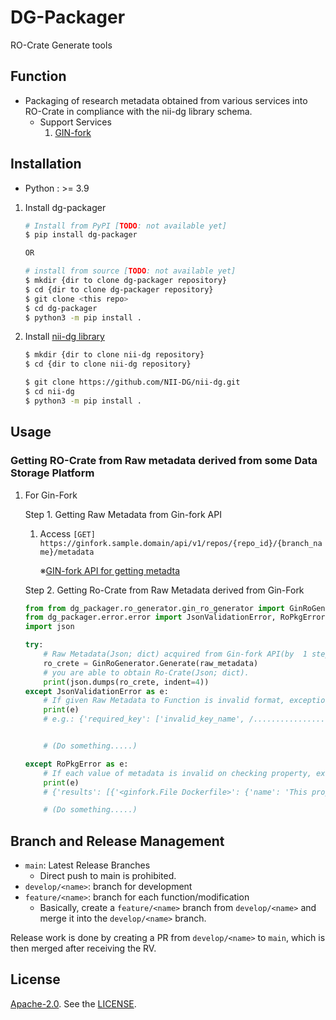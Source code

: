 # DG-Packager

RO-Crate Generate tools

## Function

* Packaging of research metadata obtained from various services into RO-Crate in compliance with the nii-dg library schema.
  * Support Services
    1. [GIN-fork](https://dg.nii.ac.jp/)

## Installation

- Python : >= 3.9

1. Install dg-packager

    ```bash
    # Install from PyPI [TODO: not available yet]
    $ pip install dg-packager

    OR

    # install from source [TODO: not available yet]
    $ mkdir {dir to clone dg-packager repository}
    $ cd {dir to clone dg-packager repository}
    $ git clone <this repo>
    $ cd dg-packager
    $ python3 -m pip install .
    ```

2. Install [nii-dg library](https://github.com/NII-DG/nii-dg)

    ```bash
    $ mkdir {dir to clone nii-dg repository}
    $ cd {dir to clone nii-dg repository}

    $ git clone https://github.com/NII-DG/nii-dg.git
    $ cd nii-dg
    $ python3 -m pip install .
    ```

## Usage
### Getting RO-Crate from Raw metadata derived from some Data Storage Platform

1. For Gin-Fork

   Step 1. Getting Raw Metadata from Gin-fork API

   1. Access ```[GET] https://ginfork.sample.domain/api/v1/repos/{repo_id}/{branch_name}/metadata```

        ※[GIN-fork API for getting metadta](https://github.com/NII-DG/gogs/blob/develop/4Q_20230329/docs/api/gin-fork_api.yaml)

   Step 2. Getting Ro-Crate from Raw Metadata derived from Gin-Fork

    ```python
    from from dg_packager.ro_generator.gin_ro_generator import GinRoGenerator
    from dg_packager.error.error import JsonValidationError, RoPkgError
    import json

    try:
        # Raw Metadata(Json; dict) acquired from Gin-fork API(by  1 step) give Generate Function.
        ro_crete = GinRoGenerator.Generate(raw_metadata)
        # you are able to obtain Ro-Crate(Json; dict).
        print(json.dumps(ro_crete, indent=4))
    except JsonValidationError as e:
        # If given Raw Metadata to Function is invalid format, exception occurs.(derived dg-packager)
        print(e)
        # e.g.: {'required_key': ['invalid_key_name', /....................], 'invalid_value_type': ['error_msg', ......], 'invalid_value' :['error_msg', ......]}


        # (Do something.....)

    except RoPkgError as e:
        # If each value of metadata is invalid on checking property, exception occurs.(derived nii-dg Library)
        print(e)
        # {'results': [{'<ginfork.File Dockerfile>': {'name': 'This property is required, but not found.', 'sdDatePublished': 'The value is invalid format.'}}, {'<ginfork.File LICENSE>': {'name': 'This property is required, but not found.'}}]}

        # (Do something.....)
    ```

## Branch and Release Management

- `main`: Latest Release Branches
  - Direct push to main is prohibited.
- `develop/<name>`: branch for development
- `feature/<name>`: branch for each function/modification
  - Basically, create a `feature/<name>` branch from `develop/<name>` and merge it into the `develop/<name>` branch.

Release work is done by creating a PR from `develop/<name>` to `main`, which is then merged after receiving the RV.

## License

[Apache-2.0](https://www.apache.org/licenses/LICENSE-2.0).
See the [LICENSE](./LICENSE).